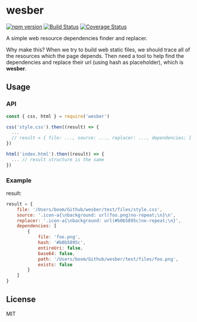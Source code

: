 # wesber

[![npm version](https://badge.fury.io/js/wesber.svg)](https://badge.fury.io/js/wesber)
[![Build Status](https://travis-ci.org/jsenjoy/wesber.svg?branch=master)](https://travis-ci.org/jsenjoy/wesber)
[![Coverage Status](https://coveralls.io/repos/jsenjoy/wesber/badge.svg?branch=master&service=github)](https://coveralls.io/github/jsenjoy/wesber?branch=master
)

A simple web resource dependencies finder and replacer.

Why make this? When we try to build web static files, we should trace all of the resources which the page depends. Then need a tool to help find the dependencies and replace their url (using hash as placeholder), which is **wesber**.

## Usage

### API

```js
const { css, html } = require('wesber')

css('style.css').then((result) => {
  ...
  // result = { file: ..., source: ..., replacer: ..., dependencies: [ ...] }
})

html('index.html').then((result) => {
  ... // result structure is the same
})
```

### Example

result:

```js
result = {
    file: '/Users/boom/Github/wesber/test/files/style.css',
    source: '.icon-a{\nbackground: url(foo.png)no-repeat;\n}\n',
    replacer: '.icon-a{\nbackground: url(#b0b5895c)no-repeat;\n}',
    dependencies: [
        {
            file: 'foo.png',
            hash: '#b0b5895c',
            entireUri: false,
            base64: false,
            path: '/Users/boom/Github/wesber/test/files/foo.png',
            exists: false
        }
    ]
}
```

## License

MIT
